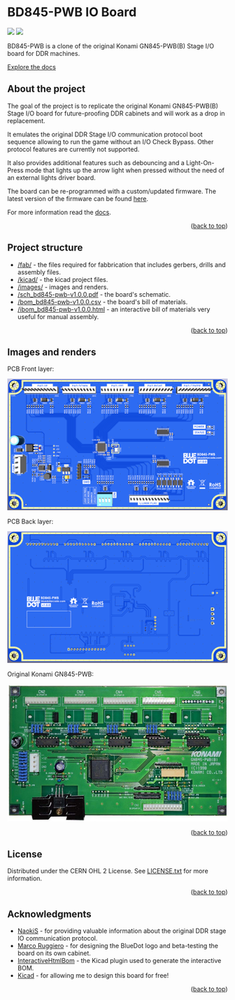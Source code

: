 # BD845-PWB IO Board

[<img src="https://img.shields.io/badge/license-CERN OHL 2-green" />]()
[<img src="https://img.shields.io/badge/version-1.0.0-green" />]()

BD845-PWB is a clone of the original Konami GN845-PWB(B) Stage I/O board for DDR machines.

[Explore the docs](https://docs.bluedotarcade.com/boards/bd845-pwb)

## About the project

The goal of the project is to replicate the original Konami GN845-PWB(B) Stage I/O board for future-proofing DDR cabinets and will work as a drop in replacement.

It emulates the original DDR Stage I/O communication protocol boot sequence allowing to run the game without an I/O Check Bypass. Other protocol features are currently not supported.

It also provides additional features such as debouncing and a Light-On-Press mode that lights up the arrow light when pressed without the need of an external lights driver board.

The board can be re-programmed with a custom/updated firmware. The latest version of the firmware can be found [here](https://github.com/bluedot-arcade/bd845-pwb-firmware).

For more information read the [docs](https://docs.bluedotarcade.com/boards/bd845-pwb).

<p align="right">(<a href="#readme-top">back to top</a>)</p>

## Project structure

* [/fab/](/fab/) - the files required for fabbrication that includes gerbers, drills and assembly files.
* [/kicad/](/kicad/) -  the kicad project files.
* [/images/](/images/) - images and renders.
* [/sch_bd845-pwb-v1.0.0.pdf](/sch_bd845-pwb_v1.0.0.pdf) - the board's schematic.
* [/bom_bd845-pwb-v1.0.0.csv](/bom_bd845-pwb_v1.0.0.csv) - the board's bill of materials.
* [/ibom_bd845-pwb-v1.0.0.html](/ibom_bd845-pwb_v1.0.0.html) - an interactive bill of materials very useful for manual assembly.

<p align="right">(<a href="#readme-top">back to top</a>)</p>

## Images and renders

PCB Front layer:

![BD845-PWB Front](images/bd845-pwb-front.png?raw=true)

PCB Back layer:

![BD845-PWB Back](images/bd845-pwb-back.png?raw=true)

Original Konami GN845-PWB:

![GN845-PWB Front](images/konami-gn845-pwb-front.jpg?raw=true)

<p align="right">(<a href="#readme-top">back to top</a>)</p>

## License

Distributed under the CERN OHL 2 License. See [LICENSE.txt](/LICENSE.txt) for more information.

<p align="right">(<a href="#readme-top">back to top</a>)</p>

## Acknowledgments

* [NaokiS](http://nsaito.co.uk/) - for providing valuable information about the original DDR stage IO communication protocol.
* [Marco Ruggiero](https://www.instagram.com/ruggiero.design/) - for designing the BlueDot logo and beta-testing the board on its own cabinet.
* [InteractiveHtmlBom](https://github.com/openscopeproject/InteractiveHtmlBom) - the Kicad plugin used to generate the interactive BOM.
* [Kicad](https://www.kicad.org/) - for allowing me to design this board for free!

<p align="right">(<a href="#readme-top">back to top</a>)</p>